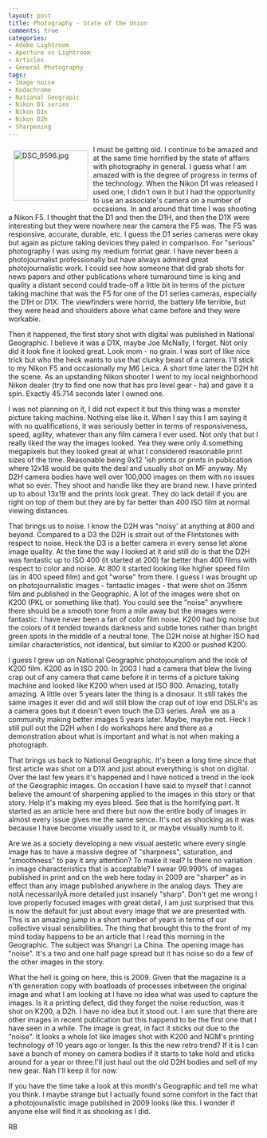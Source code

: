 ```yaml
---
layout: post
title: Photography - State of the Union
comments: true
categories:
- Adobe Lightroom
- Aperture vs Lightroom
- Articles
- General Photography
tags:
- Image noise
- Kodachrome
- National Geograpic
- Nikon D1 series
- Nikon D1x
- Nikon D2h
- Sharpening
---
```

<a rel="lightbox" href="/wp-content/uploads/2009/04/DSC_9596.jpg"><img title="DSC_9596.jpg" src="/wp-content/uploads/2009/04/.thumbs/.DSC_9596.jpg" border="0" alt="DSC_9596.jpg" hspace="10" vspace="10" width="150" height="101" align="left" /></a>I must be getting old. I continue to be amazed and at the same time horrified by the state of affairs with photography in general. I guess what I am amazed with is the degree of progress in terms of the technology. When the Nikon D1 was released I used one, I didn't own it but I had the opportunity to use an associate's camera on a number of occasions. In and around that time I was shooting a Nikon F5. <!--more-->I thought that the D1 and then the D1H, and then the D1X were interesting but they were nowhere near the camera the F5 was. The F5 was responsive, accurate, durable, etc. I guess the D1 series cameras were okay but again as picture taking devices they paled in comparison. For "serious" photography I was using my medium format gear. I have never been a photojournalist professionally but have always admired great photojournalistic work. I could see how someone that did grab shots for news papers and other publications where turnaround time is king and quality a distant second could trade-off a little bit in terms of the picture taking machine that was the F5 for one of the D1 series cameras, especially the D1H or D1X. The viewfinders were horrid, the battery life terrible, but they were head and shoulders above what came before and they were workable.

Then it happened, the first story shot with digital was published in National Geographic. I believe it was a D1X, maybe Joe McNally, I forget. Not only did it look fine it looked great. Look mom - no grain. I was sort of like nice trick but who the heck wants to use that clunky beast of a camera. I'll stick to my Nikon F5 and occasionally my M6 Leica. A short time later the D2H hit the scene. As an upstanding Nikon shooter I went to my local neighborhood Nikon dealer (try to find one now that has pro level gear - ha) and gave it a spin. Exactly 45.714 seconds later I owned one.

I was not planning on it, I did not expect it but this thing was a monster picture taking machine. Nothing else like it. When I say this I am saying it with no qualifications, it was seriously better in terms of responsiveness, speed, agility, whatever than any film camera I ever used. Not only that but I really liked the way the images looked. Yea they were only 4.something megapixels but they looked great at what I considered reasonable print sizes of the time. Reasonable being 9x12 'ish prints or prints in publication where 12x18 would be quite the deal and usually shot on MF anyway. My D2H camera bodies have well over 100,000 images on them with no issues what so ever. They shoot and handle like they are brand new. I have printed up to about 13x19 and the prints look great. They do lack detail if you are right on top of them but they are by far better than 400 ISO film at normal viewing distances.

That brings us to noise. I know the D2H was "noisy' at anything at 800 and beyond. Compared to a D3 the D2H is strait out of the Flintstones with respect to noise. Heck the D3 is a better camera in every sense let alone image quality. At the time the way I looked at it and still do is that the D2H was fantastic up to ISO 400 (it started at 200) far better than 400 films with respect to color and noise. At 800 it started looking like higher speed film (as in 400 speed film) and got "worse" from there. I guess I was brought up on photojournalistic images - fantastic images - that were shot on 35mm film and published in the Geographic. A lot of the images were shot on K200 (PKL or something like that). You could see the "noise" anywhere there should be a smooth tone from a mile away but the images were fantastic. I have never been a fan of color film noise. K200 had big noise but the colors of it tended towards darkness and subtle tones rather than bright green spots in the middle of a neutral tone. The D2H noise at higher ISO had similar characteristics, not identical, but similar to K200 or pushed K200.

I guess I grew up on National Geographic photojounalism and the look of K200 film. K200 as in ISO 200. In 2003 I had a camera that blew the living crap out of any camera that came before it in terms of a picture taking machine and looked like K200 when used at ISO 800. Amazing, totally amazing. A little over 5 years later the thing is a dinosaur. It still takes the same images it ever did and will still blow the crap out of low end DSLR's as a camera goes but it doesn't even touch the D3 series. AreÂ  we as a community making better images 5 years later. Maybe, maybe not. Heck I still pull out the D2H when I do workshops here and there as a demonstration about what is important and what is not when making a photograph.

That brings us back to National Geographic. It's been a long time since that first article was shot on a D1X and just about everything is shot on digital. Over the last few years it's happened and I have noticed a trend in the look of the Geographic images. On occasion I have said to myself that I cannot believe the amount of sharpening applied to the images in this story or that story. Help it's making my eyes bleed. See that is the horrifying part. It started as an article here and there but now the entire body of images in almost every issue gives me the same sence. It's not as shocking as it was because I have become visually used to it, or maybe visually numb to it.

Are we as a society developing a new visual aestetic where every single image has to have a massive degree of "sharpness", saturation, and "smoothness" to pay it any attention? To make it real? Is there no variation in image characteristics that is acceptable? I swear 99.999% of images published in print and on the web here today in 2009 are "sharper" as in effect than any image published anywhere in the analog days. They are notÂ necessarilyÂ more detailed just insanely "sharp". Don't get me wrong I love properly focused images with great detail, I am just surprised that this is now the default for just about every image that we are presented with. This is an amazing jump in a short number of years in terms of our collective visual sensibilities. The thing that brought this to the front of my mind today happens to be an article that I read this morning in the Geographic. The subject was Shangri La China. The opening image has "noise". It's a two and one half page spread but it has noise so do a few of the other images in the story.

What the hell is going on here, this is 2009. Given that the magazine is a n'th generation copy with boatloads of processes inbetween the original image and what I am looking at I have no idea what was used to capture the images. Is it a printing defect, did they forget the noise reduction, was it shot on K200, a D2h. I have no idea but it stood out. I am sure that there are other images in recent publication but this happend to be the first one that I have seen in a while. The image is great, in fact it sticks out due to the "noise". It looks a whole lot like images shot with K200 and NGM's printing technology of 10 years ago or longer. Is this the new retro trend? If it is I can save a bunch of money on camera bodies if it starts to take hold and sticks around for a year or three.I'll just haul out the old D2H bodies and sell of my new gear. Nah I'll keep it for now.

If you have the time take a look at this month's Geographic and tell me what you think. I maybe strange but I actually found some comfort in the fact that a photojounalistic image published in 2009 looks like this. I wonder if anyone else will find it as shooking as I did.

RB